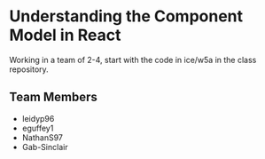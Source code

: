 # Understanding the Component Model in React
Working in a team of 2-4, start with the code in ice/w5a in the class repository.

## Team Members

 - leidyp96
 - eguffey1
 - NathanS97
 - Gab-Sinclair